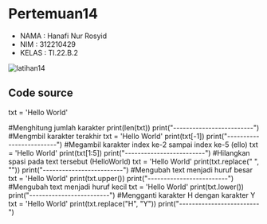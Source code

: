 # Pertemuan14

- NAMA  : Hanafi Nur Rosyid
- NIM   : 312210429 
- KELAS : TI.22.B.2

![latihan14](https://user-images.githubusercontent.com/115903342/212723910-72b71b49-f25b-4057-8edf-57f09c7da6f3.PNG)

## Code source

txt = 'Hello World'

#Menghitung jumlah karakter
print(len(txt))
print("-------------------------")
#Mengmbil karakter terakhir
txt = 'Hello World'
print(txt[-1])
print("-------------------------")
#Megambil karakter index ke-2 sampai index ke-5 (ello)
txt = 'Hello World'
print(txt[1:5])
print("-------------------------")
#Hilangkan spasi pada text tersebut (HelloWorld)
txt = 'Hello World'
print(txt.replace(" ", ""))
print("-------------------------")
#Mengubah text menjadi huruf besar
txt = 'Hello World'
print(txt.upper())
print("-------------------------")
#Mengubah text menjadi huruf kecil
txt = 'Hello World'
print(txt.lower())
print("-------------------------")
#Mengganti karakter H dengan karakter Y
txt = 'Hello World'
print(txt.replace("H", "Y"))
print("-------------------------")
